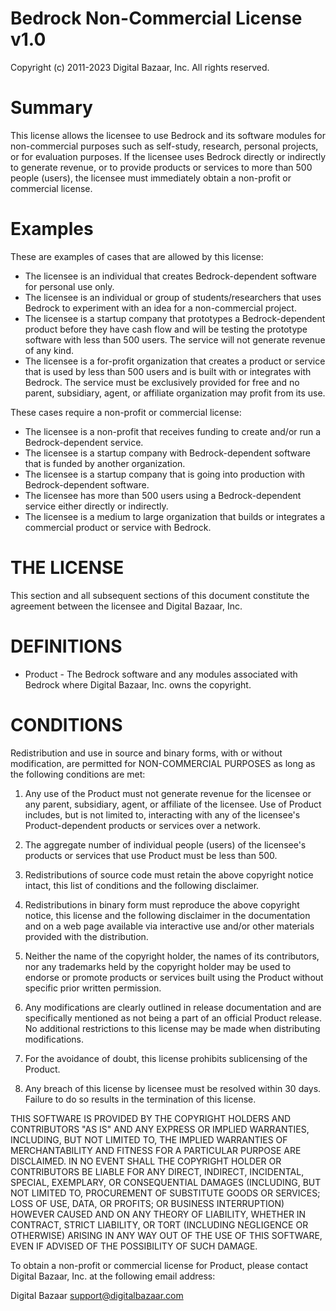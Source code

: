 Bedrock Non-Commercial License v1.0
===================================

Copyright (c) 2011-2023 Digital Bazaar, Inc.
All rights reserved.

Summary
=======

This license allows the licensee to use Bedrock and its software modules
for non-commercial purposes such as self-study, research, personal
projects, or for evaluation purposes. If the licensee uses Bedrock
directly or indirectly to generate revenue, or to provide products or
services to more than 500 people (users), the licensee must immediately
obtain a non-profit or commercial license.

Examples
========

These are examples of cases that are allowed by this license:

* The licensee is an individual that creates Bedrock-dependent software for
  personal use only.
* The licensee is an individual or group of students/researchers that uses
  Bedrock to experiment with an idea for a non-commercial project.
* The licensee is a startup company that prototypes a Bedrock-dependent
  product before they have cash flow and will be testing the prototype
  software with less than 500 users. The service will not generate revenue
  of any kind.
* The licensee is a for-profit organization that creates a product or
  service that is used by less than 500 users and is built with or
  integrates with Bedrock. The service must be exclusively provided for free
  and no parent, subsidiary, agent, or affiliate organization may profit
  from its use.

These cases require a non-profit or commercial license:

* The licensee is a non-profit that receives funding to create and/or run a
  Bedrock-dependent service.
* The licensee is a startup company with Bedrock-dependent software that is
  funded by another organization.
* The licensee is a startup company that is going into production with
  Bedrock-dependent software.
* The licensee has more than 500 users using a Bedrock-dependent service
  either directly or indirectly.
* The licensee is a medium to large organization that builds or integrates a
  commercial product or service with Bedrock.

THE LICENSE
===========

This section and all subsequent sections of this document constitute the
agreement between the licensee and Digital Bazaar, Inc.

DEFINITIONS
===========

* Product - The Bedrock software and any modules associated with Bedrock
where Digital Bazaar, Inc. owns the copyright.

CONDITIONS
==========

Redistribution and use in source and binary forms, with or without
modification, are permitted for NON-COMMERCIAL PURPOSES as long as the
following conditions are met:

1. Any use of the Product must not generate revenue for the licensee or
   any parent, subsidiary, agent, or affiliate of the licensee. Use of
   Product includes, but is not limited to, interacting with any of the
   licensee's Product-dependent products or services over a network.

2. The aggregate number of individual people (users) of the licensee's
   products or services that use Product must be less than 500.

3. Redistributions of source code must retain the above copyright notice
   intact, this list of conditions and the following disclaimer.

4. Redistributions in binary form must reproduce the above copyright
   notice, this license and the following disclaimer in the documentation and
   on a web page available via interactive use and/or other materials
   provided with the distribution.

5. Neither the name of the copyright holder, the names of its
   contributors, nor any trademarks held by the copyright holder may be used
   to endorse or promote products or services built using the Product without
   specific prior written permission.

6. Any modifications are clearly outlined in release documentation and are
   specifically mentioned as not being a part of an official Product release.
   No additional restrictions to this license may be made when distributing
   modifications.

7. For the avoidance of doubt, this license prohibits sublicensing of the
   Product.

8. Any breach of this license by licensee must be resolved within 30 days.
   Failure to do so results in the termination of this license.

THIS SOFTWARE IS PROVIDED BY THE COPYRIGHT HOLDERS AND CONTRIBUTORS "AS
IS" AND ANY EXPRESS OR IMPLIED WARRANTIES, INCLUDING, BUT NOT LIMITED TO,
THE IMPLIED WARRANTIES OF MERCHANTABILITY AND FITNESS FOR A PARTICULAR
PURPOSE ARE DISCLAIMED. IN NO EVENT SHALL THE COPYRIGHT HOLDER OR
CONTRIBUTORS BE LIABLE FOR ANY DIRECT, INDIRECT, INCIDENTAL, SPECIAL,
EXEMPLARY, OR CONSEQUENTIAL DAMAGES (INCLUDING, BUT NOT LIMITED TO,
PROCUREMENT OF SUBSTITUTE GOODS OR SERVICES; LOSS OF USE, DATA, OR
PROFITS; OR BUSINESS INTERRUPTION) HOWEVER CAUSED AND ON ANY THEORY OF
LIABILITY, WHETHER IN CONTRACT, STRICT LIABILITY, OR TORT (INCLUDING
NEGLIGENCE OR OTHERWISE) ARISING IN ANY WAY OUT OF THE USE OF THIS
SOFTWARE, EVEN IF ADVISED OF THE POSSIBILITY OF SUCH DAMAGE.

To obtain a non-profit or commercial license for Product, please contact
Digital Bazaar, Inc. at the following email address:

Digital Bazaar <support@digitalbazaar.com>
